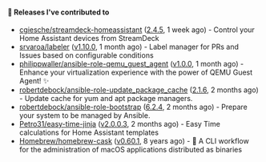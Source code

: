 #### 🔭 Releases I've contributed to

- [cgiesche/streamdeck-homeassistant](https://github.com/cgiesche/streamdeck-homeassistant) ([2.4.5](https://github.com/cgiesche/streamdeck-homeassistant/releases/tag/2.4.5), 1 week ago) - Control your Home Assistant devices from StreamDeck
- [srvaroa/labeler](https://github.com/srvaroa/labeler) ([v1.10.0](https://github.com/srvaroa/labeler/releases/tag/v1.10.0), 1 month ago) - Label manager for PRs and Issues based on configurable conditions
- [philippwaller/ansible-role-qemu_guest_agent](https://github.com/philippwaller/ansible-role-qemu_guest_agent) ([v1.0.0](https://github.com/philippwaller/ansible-role-qemu_guest_agent/releases/tag/v1.0.0), 1 month ago) - Enhance your virtualization experience with the power of QEMU Guest Agent! ✨
- [robertdebock/ansible-role-update_package_cache](https://github.com/robertdebock/ansible-role-update_package_cache) ([2.1.6](https://github.com/robertdebock/ansible-role-update_package_cache/releases/tag/2.1.6), 2 months ago) - Update cache for yum and apt package managers.
- [robertdebock/ansible-role-bootstrap](https://github.com/robertdebock/ansible-role-bootstrap) ([6.2.4](https://github.com/robertdebock/ansible-role-bootstrap/releases/tag/6.2.4), 2 months ago) - Prepare your system to be managed by Ansible.
- [Petro31/easy-time-jinja](https://github.com/Petro31/easy-time-jinja) ([v2.0.0.3](https://github.com/Petro31/easy-time-jinja/releases/tag/v2.0.0.3), 2 months ago) - Easy Time calculations for Home Assistant templates
- [Homebrew/homebrew-cask](https://github.com/Homebrew/homebrew-cask) ([v0.60.1](https://github.com/Homebrew/homebrew-cask/releases/tag/v0.60.1), 8 years ago) - 🍻 A CLI workflow for the administration of macOS applications distributed as binaries
